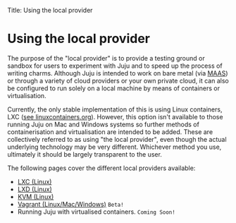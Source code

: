 Title: Using the local provider  

# Using the local provider

The purpose of the "local provider" is to provide a testing ground or sandbox
for users to experiment with Juju and to speed up the process of writing
charms. Although Juju is intended to work on bare metal (via
[MAAS](http://maas.ubuntu.com)) or through a variety of cloud providers or your
own private cloud, it can also be configured to run solely on a local machine
by means of containers or virtualisation.

Currently, the only stable implementation of this is using Linux containers,
LXC ([see linuxcontainers.org](http://linuxcontainers.org/)). However, this
option isn't available to those running Juju on Mac and Windows systems so
further methods of containerisation and virtualisation are intended to be
added. These are collectively referred to as using "the local provider", even
though the actual underlying technology may be very different. Whichever method
you use, ultimately it should be largely transparent to the user.

The following pages cover the different local providers available:

  - [LXC (Linux)](./config-LXC.html)
  - [LXD (Linux)](./config-LXD.html)
  - [KVM (Linux)](./config-KVM.html)
  - [Vagrant (Linux/Mac/Windows)](./config-vagrant.html) `Beta!`
  - Running Juju with virtualised containers. `Coming Soon!`
